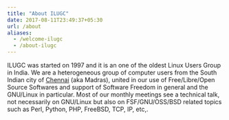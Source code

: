 ```yaml
---
title: "About ILUGC"
date: 2017-08-11T23:49:37+05:30
url: /about
aliases:
  - /welcome-ilugc
  - /about-ilugc
---
```


ILUGC was started on 1997 and it is an one of the oldest Linux Users Group in India. We are a heterogeneous group of computer users from the South Indian city of [Chennai](https://en.wikipedia.org/wiki/Chennai) (aka Madras), united in our use of Free/Libre/Open Source Softwares and support of Software Freedom in general and the GNU/Linux in particular. Most of our monthly meetings see a technical talk, not necessarily on GNU/Linux but also on FSF/GNU/OSS/BSD related topics such as Perl, Python, PHP, FreeBSD, TCP, IP, etc,.